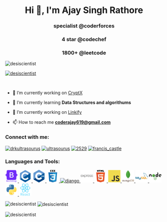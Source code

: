 <h1 align="center">Hi 👋, I'm Ajay Singh Rathore</h1>
<h3 align="center">specialist @coderforces</h3>
<h3 align="center">4 star @codechef</h3>
<h3 align="center">1800+ @leetcode</h3>


<p align="left"> <img src="https://komarev.com/ghpvc/?username=desiscientist&label=Profile%20views&color=0e75b6&style=flat" alt="desiscientist" /> </p>

<p align="left"> <a href="https://github.com/ryo-ma/github-profile-trophy"><img src="https://github-profile-trophy.vercel.app/?username=desiscientist" alt="desiscientist" /></a> </p>

<p align="left"> <a href="https://twitter.com/" target="blank"><img src="https://img.shields.io/twitter/follow/?logo=twitter&style=for-the-badge" alt="" /></a> </p>

- 🔭 I’m currently working on [CryptX](https://github.com/desiscientist/CryptX)

- 🌱 I’m currently learning **Data Structures and algorithums**

- 🔭 I’m currently working on [Linkify](https://github.com/desiscientist/Linkify)

- 📫 How to reach me **coderajay619@gmail.com**

<h3 align="left">Connect with me:</h3>
<p align="left">
<a href="https://www.codechef.com/users/drkultrasourus" target="blank"><img align="center" src="https://cdn.jsdelivr.net/npm/simple-icons@3.1.0/icons/codechef.svg" alt="drkultrasourus" height="30" width="40" /></a>
<a href="https://www.hackerrank.com/ultrasourus" target="blank"><img align="center" src="https://raw.githubusercontent.com/rahuldkjain/github-profile-readme-generator/master/src/images/icons/Social/hackerrank.svg" alt="ultrasourus" height="30" width="40" /></a>
<a href="https://codeforces.com/profile/2529" target="blank"><img align="center" src="https://raw.githubusercontent.com/rahuldkjain/github-profile-readme-generator/master/src/images/icons/Social/codeforces.svg" alt="2529" height="30" width="40" /></a>
<a href="https://www.leetcode.com/francis_castle" target="blank"><img align="center" src="https://raw.githubusercontent.com/rahuldkjain/github-profile-readme-generator/master/src/images/icons/Social/leet-code.svg" alt="francis_castle" height="30" width="40" /></a>
</p>

<h3 align="left">Languages and Tools:</h3>
<p align="left"> <a href="https://getbootstrap.com" target="_blank" rel="noreferrer"> <img src="https://raw.githubusercontent.com/devicons/devicon/master/icons/bootstrap/bootstrap-plain-wordmark.svg" alt="bootstrap" width="40" height="40"/> </a> <a href="https://www.cprogramming.com/" target="_blank" rel="noreferrer"> <img src="https://raw.githubusercontent.com/devicons/devicon/master/icons/c/c-original.svg" alt="c" width="40" height="40"/> </a> <a href="https://www.w3schools.com/cpp/" target="_blank" rel="noreferrer"> <img src="https://raw.githubusercontent.com/devicons/devicon/master/icons/cplusplus/cplusplus-original.svg" alt="cplusplus" width="40" height="40"/> </a> <a href="https://www.w3schools.com/css/" target="_blank" rel="noreferrer"> <img src="https://raw.githubusercontent.com/devicons/devicon/master/icons/css3/css3-original-wordmark.svg" alt="css3" width="40" height="40"/> </a> <a href="https://www.djangoproject.com/" target="_blank" rel="noreferrer"> <img src="https://cdn.worldvectorlogo.com/logos/django.svg" alt="django" width="40" height="40"/> </a> <a href="https://expressjs.com" target="_blank" rel="noreferrer"> <img src="https://raw.githubusercontent.com/devicons/devicon/master/icons/express/express-original-wordmark.svg" alt="express" width="40" height="40"/> </a> <a href="https://www.w3.org/html/" target="_blank" rel="noreferrer"> <img src="https://raw.githubusercontent.com/devicons/devicon/master/icons/html5/html5-original-wordmark.svg" alt="html5" width="40" height="40"/> </a> <a href="https://developer.mozilla.org/en-US/docs/Web/JavaScript" target="_blank" rel="noreferrer"> <img src="https://raw.githubusercontent.com/devicons/devicon/master/icons/javascript/javascript-original.svg" alt="javascript" width="40" height="40"/> </a> <a href="https://www.mongodb.com/" target="_blank" rel="noreferrer"> <img src="https://raw.githubusercontent.com/devicons/devicon/master/icons/mongodb/mongodb-original-wordmark.svg" alt="mongodb" width="40" height="40"/> </a> <a href="https://www.mysql.com/" target="_blank" rel="noreferrer"> <img src="https://raw.githubusercontent.com/devicons/devicon/master/icons/mysql/mysql-original-wordmark.svg" alt="mysql" width="40" height="40"/> </a> <a href="https://nodejs.org" target="_blank" rel="noreferrer"> <img src="https://raw.githubusercontent.com/devicons/devicon/master/icons/nodejs/nodejs-original-wordmark.svg" alt="nodejs" width="40" height="40"/> </a> <a href="https://www.python.org" target="_blank" rel="noreferrer"> <img src="https://raw.githubusercontent.com/devicons/devicon/master/icons/python/python-original.svg" alt="python" width="40" height="40"/> </a> <a href="https://reactjs.org/" target="_blank" rel="noreferrer"> <img src="https://raw.githubusercontent.com/devicons/devicon/master/icons/react/react-original-wordmark.svg" alt="react" width="40" height="40"/> </a> </p>

<p><img align="left" src="https://github-readme-stats.vercel.app/api/top-langs?username=desiscientist&show_icons=true&locale=en&layout=compact" alt="desiscientist" /></p>

<p>&nbsp;<img align="center" src="https://github-readme-stats.vercel.app/api?username=desiscientist&show_icons=true&locale=en" alt="desiscientist" /></p>

<p><img align="center" src="https://github-readme-streak-stats.herokuapp.com/?user=desiscientist&" alt="desiscientist" /></p>
